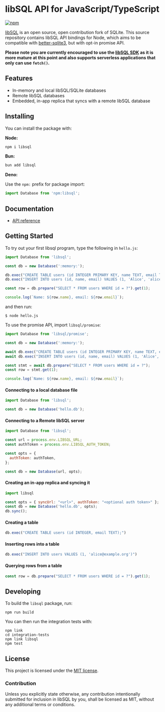 # libSQL API for JavaScript/TypeScript

[![npm](https://badge.fury.io/js/libsql.svg)](https://badge.fury.io/js/libsql)

[libSQL](https://github.com/libsql/libsql) is an open source, open contribution fork of SQLite.
This source repository contains libSQL API bindings for Node, which aims to be compatible with [better-sqlite3](https://github.com/WiseLibs/better-sqlite3/), but with opt-in promise API.

**Please note you are currently encouraged to use the [libSQL SDK](https://github.com/libsql/libsql-client-ts) as it is more mature at this point and also supports serverless applications that only can use `fetch()`.**

## Features

* In-memory and local libSQL/SQLite databases
* Remote libSQL databases
* Embedded, in-app replica that syncs with a remote libSQL database

## Installing

You can install the package with:

**Node:**

```sh
npm i libsql
```

**Bun:**

```sh
bun add libsql
```

**Deno:**

Use the `npm:` prefix for package import:

```typescript
import Database from 'npm:libsql';
```

## Documentation

* [API reference](docs/api.md)

## Getting Started

To try out your first libsql program, type the following in `hello.js`:

```javascript
import Database from 'libsql';

const db = new Database(':memory:');

db.exec("CREATE TABLE users (id INTEGER PRIMARY KEY, name TEXT, email TEXT)");
db.exec("INSERT INTO users (id, name, email) VALUES (1, 'Alice', 'alice@example.org')");

const row = db.prepare("SELECT * FROM users WHERE id = ?").get(1);

console.log(`Name: ${row.name}, email: ${row.email}`);
```

and then run:

```shell
$ node hello.js
```

To use the promise API, import `libsql/promise`:

```javascript
import Database from 'libsql/promise';

const db = new Database(':memory:');

await db.exec("CREATE TABLE users (id INTEGER PRIMARY KEY, name TEXT, email TEXT)");
await db.exec("INSERT INTO users (id, name, email) VALUES (1, 'Alice', 'alice@example.org')");

const stmt = await db.prepare("SELECT * FROM users WHERE id = ?");
const row = stmt.get(1);

console.log(`Name: ${row.name}, email: ${row.email}`);
```

#### Connecting to a local database file

```javascript
import Database from 'libsql';

const db = new Database('hello.db');
````

#### Connecting to a Remote libSQL server

```javascript
import Database from 'libsql';

const url = process.env.LIBSQL_URL;
const authToken = process.env.LIBSQL_AUTH_TOKEN;

const opts = {
  authToken: authToken,
};

const db = new Database(url, opts);
```

#### Creating an in-app replica and syncing it

```javascript
import libsql

const opts = { syncUrl: "<url>", authToken: "<optional auth token>" };
const db = new Database('hello.db', opts);
db.sync();
```

#### Creating a table

```javascript
db.exec("CREATE TABLE users (id INTEGER, email TEXT);")
```

#### Inserting rows into a table

```javascript
db.exec("INSERT INTO users VALUES (1, 'alice@example.org')")
```

#### Querying rows from a table

```javascript
const row = db.prepare("SELECT * FROM users WHERE id = ?").get(1);
```

## Developing

To build the `libsql` package, run:

```console
npm run build
```

You can then run the integration tests with:

```console
npm link
cd integration-tests
npm link libsql
npm test
```

## License

This project is licensed under the [MIT license].

### Contribution

Unless you explicitly state otherwise, any contribution intentionally submitted
for inclusion in libSQL by you, shall be licensed as MIT, without any additional
terms or conditions.

[MIT license]: https://github.com/libsql/libsql-node/blob/main/LICENSE
